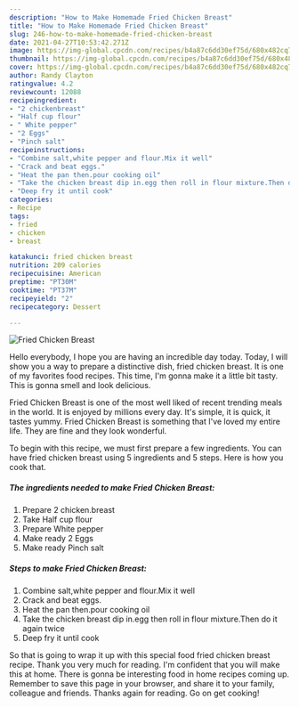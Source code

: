 ```yaml
---
description: "How to Make Homemade Fried Chicken Breast"
title: "How to Make Homemade Fried Chicken Breast"
slug: 246-how-to-make-homemade-fried-chicken-breast
date: 2021-04-27T10:53:42.271Z
image: https://img-global.cpcdn.com/recipes/b4a87c6dd30ef75d/680x482cq70/fried-chicken-breast-recipe-main-photo.jpg
thumbnail: https://img-global.cpcdn.com/recipes/b4a87c6dd30ef75d/680x482cq70/fried-chicken-breast-recipe-main-photo.jpg
cover: https://img-global.cpcdn.com/recipes/b4a87c6dd30ef75d/680x482cq70/fried-chicken-breast-recipe-main-photo.jpg
author: Randy Clayton
ratingvalue: 4.2
reviewcount: 12088
recipeingredient:
- "2 chickenbreast"
- "Half cup flour"
- " White pepper"
- "2 Eggs"
- "Pinch salt"
recipeinstructions:
- "Combine salt,white pepper and flour.Mix it well"
- "Crack and beat eggs."
- "Heat the pan then.pour cooking oil"
- "Take the chicken breast dip in.egg then roll in flour mixture.Then do it again twice"
- "Deep fry it until cook"
categories:
- Recipe
tags:
- fried
- chicken
- breast

katakunci: fried chicken breast 
nutrition: 209 calories
recipecuisine: American
preptime: "PT30M"
cooktime: "PT37M"
recipeyield: "2"
recipecategory: Dessert

---
```



![Fried Chicken Breast](https://img-global.cpcdn.com/recipes/b4a87c6dd30ef75d/680x482cq70/fried-chicken-breast-recipe-main-photo.jpg)

Hello everybody, I hope you are having an incredible day today. Today, I will show you a way to prepare a distinctive dish, fried chicken breast. It is one of my favorites food recipes. This time, I'm gonna make it a little bit tasty. This is gonna smell and look delicious.

Fried Chicken Breast is one of the most well liked of recent trending meals in the world. It is enjoyed by millions every day. It's simple, it is quick, it tastes yummy. Fried Chicken Breast is something that I've loved my entire life. They are fine and they look wonderful.




To begin with this recipe, we must first prepare a few ingredients. You can have fried chicken breast using 5 ingredients and 5 steps. Here is how you cook that.

<!--inarticleads1-->

##### The ingredients needed to make Fried Chicken Breast:

1. Prepare 2 chicken.breast
1. Take Half cup flour
1. Prepare  White pepper
1. Make ready 2 Eggs
1. Make ready Pinch salt




<!--inarticleads2-->

##### Steps to make Fried Chicken Breast:

1. Combine salt,white pepper and flour.Mix it well
1. Crack and beat eggs.
1. Heat the pan then.pour cooking oil
1. Take the chicken breast dip in.egg then roll in flour mixture.Then do it again twice
1. Deep fry it until cook




So that is going to wrap it up with this special food fried chicken breast recipe. Thank you very much for reading. I'm confident that you will make this at home. There is gonna be interesting food in home recipes coming up. Remember to save this page in your browser, and share it to your family, colleague and friends. Thanks again for reading. Go on get cooking!
